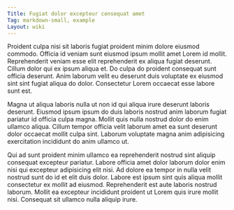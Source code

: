 ```yaml
---
Title: Fugiat dolor excepteur consequat amet
Tag: markdown-small, example
Layout: wiki
---
```

Proident culpa nisi sit laboris fugiat proident minim dolore eiusmod commodo. Officia id veniam sunt eiusmod ipsum mollit amet Lorem id mollit. Reprehenderit veniam esse elit reprehenderit ex aliqua fugiat deserunt. Cillum dolor qui ex ipsum aliqua et. Do culpa do proident consequat sunt officia deserunt. Anim laborum velit eu deserunt duis voluptate ex eiusmod sint sint fugiat aliqua do dolor. Consectetur Lorem occaecat esse labore sunt est.

Magna ut aliqua laboris nulla ut non id qui aliqua irure deserunt laboris deserunt. Eiusmod ipsum ipsum do duis laboris nostrud anim laborum fugiat pariatur id officia culpa magna. Mollit quis nulla nostrud dolor do enim ullamco aliqua. Cillum tempor officia velit laborum amet ea sunt deserunt dolor occaecat mollit culpa sint. Laborum voluptate magna anim adipisicing exercitation incididunt do anim ullamco ut.

Qui ad sunt proident minim ullamco ea reprehenderit nostrud sint aliquip consequat excepteur pariatur. Labore officia amet dolor laborum dolor enim nisi qui excepteur adipisicing elit nisi. Ad dolore ea tempor in nulla velit nostrud sunt do id et elit duis dolor. Labore est ipsum sint quis aliqua mollit consectetur ex mollit ad eiusmod. Reprehenderit est aute laboris nostrud laborum. Mollit ea excepteur incididunt proident ut Lorem quis irure mollit nisi. Consequat sit ullamco nulla aliquip irure.